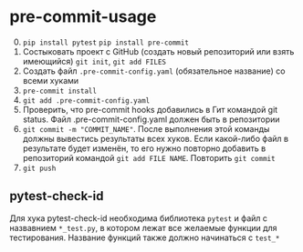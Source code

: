 # pre-commit-usage
0) `pip install pytest`
   `pip install pre-commit`
1) Состыковать проект с GitHub (создать новый репозиторий или взять имеющийся)
	`git init`, `git add FILES`
2) Создать файл `.pre-commit-config.yaml` (обязательное название) со всеми хуками
3) `pre-commit install`
4) `git add .pre-commit-config.yaml`
5) Проверить, что pre-commit hooks добавились в Гит командой git status. Файл .pre-commit-config.yaml должен быть в репозитории
6) `git commit -m "COMMIT_NAME"`. После выполнения этой команды должны вывестись результаты всех хуков. Если какой-либо файл в результате будет изменён, то его нужно повторно добавить в репозиторий командой `git add FILE NAME`. Повторить `git commit`
7) `git push`

## pytest-check-id

Для хука pytest-check-id необходима библиотека `pytest` и файл с назвавнием `*_test.py`, в котором лежат все желаемые функции для тестирования. Название функций также должно начинаться с `test_*`
 
